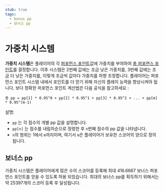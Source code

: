 ```yaml
---
stub: true
tags:
  - bonus pp
  - 보너스 pp
---
```


# 가중치 시스템

**가중치 시스템**은 플레이어의 각 [퍼포먼스 포인트](/wiki/Performance_points)값에 가중치를 부여하여 [총 퍼포먼스 포인트](/wiki/Performance_points/Total_performance_points)를 결정합니다. 이후 시스템은 2번째 값에는 조금 낮은 가중치를, 3번째 값에는 조금 더 낮은 가중치를, 이렇게 조금씩 값마다 가중치를 하향 조정합니다. 플레이어는 퍼포먼스 포인트 시스템 내에서 포인트를 더 얻기 위해 자신의 플레이 능력을 향상시켜야 됩니다. 보다 정확한 퍼포먼스 포인트 계산법은 다음 공식을 참고하세요 :

`총 pp = pp[1] * 0.95^0 + pp[2] * 0.95^1 + pp[3] * 0.95^2 + ... + pp[m] * 0.95^(m-1)`

설명:

- `pp` 는 각 점수의 개별 pp 값을 설명합니다.
- `pp[n]` 는 점수를 내림차순으로 정령한 후 `n`번째 점수의 pp 값을 나타냅니다.
- `n`의 범위는 1에서 `m`까지이며, 여기서 `m`은 플레이어가 보유한 스코어의 양으로 정의됩니다.

## 보너스 pp

가중치 시스템은 플레이어에게 많은 수의 스코어를 등록해 최대 416.6667 보너스 퍼포먼스 포인트를 얻을 수 있도록 허용 되었습니다. 최대의 보너스 pp를 획득하기 위해서는 약 25397개의 스코어 등록 후 달성됩니다.
